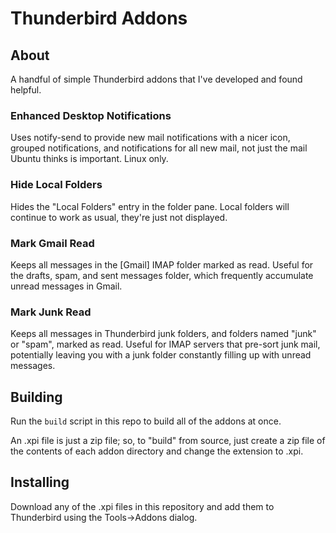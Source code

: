 # Thunderbird Addons

## About
A handful of simple Thunderbird addons that I've developed and found helpful.

### Enhanced Desktop Notifications
Uses notify-send to provide new mail notifications with a nicer icon, grouped notifications, and notifications for all new mail, not just the mail Ubuntu thinks is important. Linux only.

### Hide Local Folders
Hides the "Local Folders" entry in the folder pane.  Local folders will continue to work as usual, they're just not displayed.

### Mark Gmail Read
Keeps all messages in the [Gmail] IMAP folder marked as read.  Useful for the drafts, spam, and sent messages folder, which frequently accumulate unread messages in Gmail.

### Mark Junk Read
Keeps all messages in Thunderbird junk folders, and folders named "junk" or "spam", marked as read.  Useful for IMAP servers that pre-sort junk mail, potentially leaving you with a junk folder constantly filling up with unread messages.

## Building
Run the `build` script in this repo to build all of the addons at once.

An .xpi file is just a zip file; so, to "build" from source, just create a zip file of the contents of each addon directory and change the extension to .xpi.

## Installing
Download any of the .xpi files in this repository and add them to Thunderbird using the Tools->Addons dialog.

